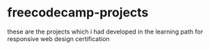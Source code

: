 # freecodecamp-projects
these are the projects which i had developed in the learning path for responsive web design certification 
